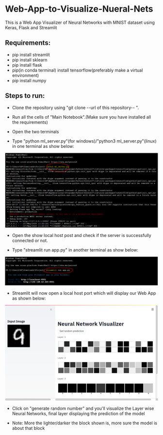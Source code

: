 # Web-App-to-Visualize-Nueral-Nets
This is a Web App Visualizer of Neural Networks with MNIST dataset using Keras, Flask and Streamlit


## Requirements:
* pip install streamlit
* pip install sklearn
* pip install flask
* pip(in conda terminal) install tensorflow(preferably make a virtual environment)
* pip install numpy

## Steps to run:

* Clone the repository using "git clone --url of this repository-- ".

* Run all the cells of "Main Notebook".(Make sure you have installed all the requirements)

* Open the two terminals

* Type "python ml_server.py"(for windows)/"python3 ml_server.py"(linux) in one terminal as show below:

![Screenshot](/images/ml_server.PNG)

* Open the show local host post and check if the server is successfully connected or not.

* Type "streamlit run app.py" in another terminal as show below:

![Screenshot](/images/streamlit.PNG)

* Streamlit will now open a local host port which will display our Web App as shown below:

![Screenshot](/images/web_app.PNG)

* Click on "generate random number" and you'll visualize the Layer wise Neural Networks, final layer displaying the prediction of the model

* Note: More the lighter/darker the block shown is, more sure the model is about that block

